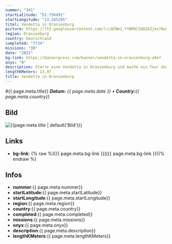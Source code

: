 ```yaml
---
nummer: "341"
startLatitude: "52.756491"
startLongitude: "13.245295"
titel: Vendetta in Oranienburg
picture: https://lh3.googleusercontent.com/lr/AFBm1_YYNM6C5Q82kZjkx78wX2FXtRjwcHzQUn9JC23zKJEXGbYl_PjSU4pm548RBKUq1KJDqLDZH3UM4-2if0UNjkTFUYR5d65IUmawKNMtc3D6R4wdTB2Oms5lOvnp73-ngbHYCYc3s2nj6i6OCjz5a3WgQvAfOFdYHdyotFz-4Wc27m9ajDytgHODwkyrADMT22aShW8AZ8ZYX756Qf_ROJTZkQpnfPlIRk6DYk-t4rYfbnQ1pFSFEsrz5UM2E8GCcdDjJyEpOtxjV4sACzCqyHkIAw8Kf-12JDMvTcxf2GZcRHyrxblymkze70ceWiMR9thEQrQBHMSVDSV__-D4DBXG_zMsY1PMSmyf19CID0SzVhwSxgTg-Hy-yt37gb3jfu7RhmEIfktvL4GyshuT14MyE20Mi641TwyVDquxPJPYQIj4ERtIt0h9tQFUw4gXVuUPKkX3fbsYPFjhf78Yjx0uNIUDGobEojlvd1ddrKCE-EGul01i9PmWfacrxC0KO853z3Vr-o0usVh5qdl29-i48o0LH6kuLb2c9Q-HS574zAL8EGNk2CytCY7SSdHL0JvIPnXlB4H6Kz3vdPRLlVxwfMRiDDwEFhWxJVDM1T2ioZILXsfCiBfmtqFYjvYyPJmEdJKMt2uu1KQlBi6Hh7NMvfnjbBIsVZK1iRQEe1jUpb3g7fAO1A4_jySIoeeGpjVYbctZiRKOHYcSv-LLE9bAW1Mn0c0H3D5utoD8MncSxkbuNv6bgYSAu3CBZKL2wx3v8fJg6wFhepryf_tC9GBwhJrFZlpActoKSVfZN0aT_5cabC-56BmJfWzgN0zDuHey1pMwoZdJhbpd_tyCae4QywJb7O-IVDKt
region: Oranienburg
country: Deutschland
completed: "7734"
missions: "30"
date: "2021"
bg-link: https://bannergress.com/banner/vendetta-in-oranienburg-a9ef
onyx: "0"
description: Starte eine Vendetta in Oranienburg und mache ein Tour durch die Stadt. Die Tour startet in der Bernauer Straße und führt dich am Lehnitz See und der Havel entlang und endet am Schloss
lengthKMeters: 13,97
title: Vendetta in Oranienburg
---
```


#{{ page.meta.title}}
_**Datum:** {{ page.meta.date }} • **Country:**{{ page.meta.country}}_

## Bild
![{{page.meta.title | default('Bild')}}]({{page.meta.picture}})

## Links
- **bg-link**: {% raw %}[{{ page.meta.bg-link }}]({{ page.meta.bg-link }}){% endraw %}

## Infos
- **nummer**:{{ page.meta.nummer}}
- **startLatitude**:{{ page.meta.startLatitude}}
- **startLongitude**:{{ page.meta.startLongitude}}
- **region**:{{ page.meta.region}}
- **country**:{{ page.meta.country}}
- **completed**:{{ page.meta.completed}}
- **missions**:{{ page.meta.missions}}
- **onyx**:{{ page.meta.onyx}}
- **description**:{{ page.meta.description}}
- **lengthKMeters**:{{ page.meta.lengthKMeters}}

